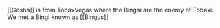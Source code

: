 [[Gosha]] is from TobaxVegas where the Bingai are the enemy of Tobaxi.
We met a Bingi known as [[Bingus]]